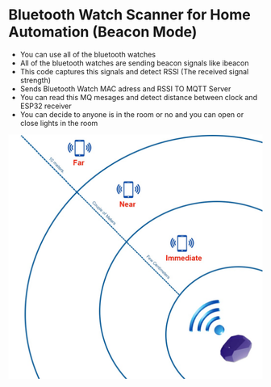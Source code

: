 # Bluetooth Watch Scanner for Home Automation (Beacon Mode)

* You can use all of the bluetooth watches
* All of the bluetooth watches are sending beacon signals like ibeacon
* This code captures this signals and detect RSSI (The received signal strength)
* Sends Bluetooth Watch MAC adress and RSSI TO MQTT Server
* You can read this MQ mesages and detect distance between clock and ESP32 receiver
* You can decide to anyone is in the room or no and you can open or close lights in the room


![alt text](https://github.com/taskma/Bluetooth_Watch_Scanner_Home_Automation/blob/master/beacon.jpg)
